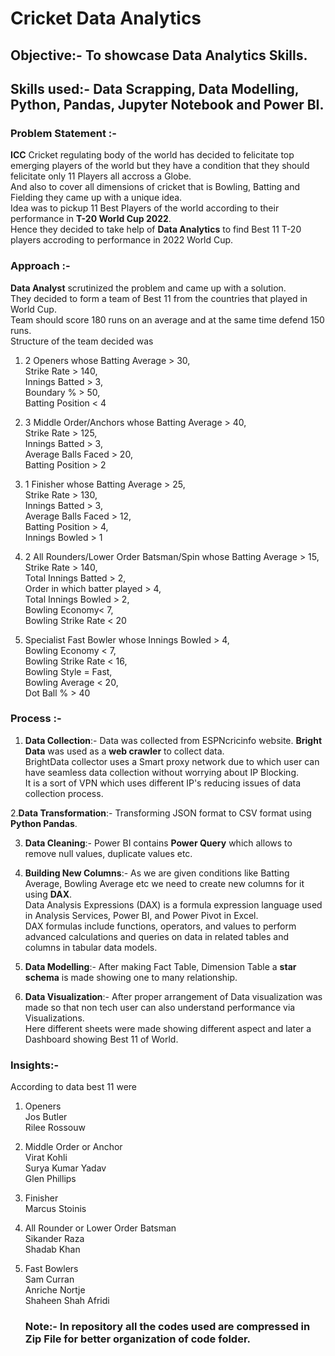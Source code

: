 # Cricket Data Analytics

## Objective:- To showcase Data Analytics Skills.

## Skills used:- Data Scrapping, Data Modelling, Python, Pandas, Jupyter Notebook and Power BI.

### Problem Statement :-
__ICC__ Cricket regulating body of the world has decided to felicitate top emerging players of the world but they have a condition that they should felicitate only 11 Players all accross a Globe.\
And also to cover all dimensions of cricket that is Bowling, Batting and Fielding they came up with a unique idea.\
Idea was to pickup 11 Best Players of the world according to their performance in __T-20 World Cup 2022__.\
Hence they decided to take help of __Data Analytics__ to find Best 11 T-20 players accroding to performance in 2022 World Cup.


### Approach :-
__Data Analyst__ scrutinized the problem and came up with a solution.\
They decided to form a team of Best 11 from the countries that played in World Cup.\
Team should score 180 runs on an average and at the same time defend 150 runs.\
Structure of the team decided was
1. 2 Openers whose
   Batting Average > 30,\
   Strike Rate > 140,\
   Innings Batted > 3,\
   Boundary % > 50,\
   Batting Position < 4

2. 3 Middle Order/Anchors whose
   Batting Average > 40,\
   Strike Rate > 125,\
   Innings Batted > 3,\
   Average Balls Faced > 20,\
   Batting Position > 2

3. 1 Finisher whose
   Batting Average > 25,\
   Strike Rate > 130,\
   Innings Batted > 3,\
   Average Balls Faced > 12,\
   Batting Position > 4,\
   Innings Bowled > 1

4. 2 All Rounders/Lower Order Batsman/Spin whose
   Batting Average > 15,\
   Strike Rate > 140,\
   Total Innings Batted > 2,\
   Order in which batter played > 4,\
   Total Innings Bowled > 2,\
   Bowling Economy< 7,\
   Bowling Strike Rate < 20

5. Specialist Fast Bowler whose
   Innings Bowled > 4,\
   Bowling Economy < 7,\
   Bowling Strike Rate < 16,\
   Bowling Style = Fast,\
   Bowling Average < 20,\
   Dot Ball % > 40


### Process :-
1. __Data Collection__:- Data was collected from ESPNcricinfo website.
   __Bright Data__ was used as a __web crawler__ to collect data.\
    BrightData collector uses a Smart proxy network due to which user can have seamless data collection without worrying about IP Blocking.\
    It is a sort of VPN which uses different IP's reducing issues of data collection process.

2.__Data Transformation__:- Transforming JSON format to CSV format using __Python Pandas__.

3. __Data Cleaning__:- Power BI contains __Power Query__ which allows to remove null values, duplicate values etc.

4. __Building New Columns__:- As we are given conditions like Batting Average, Bowling Average etc we need to create new columns for it using __DAX__.\
    Data Analysis Expressions (DAX) is a formula expression language used in Analysis Services, Power BI, and Power Pivot in Excel.\
    DAX formulas include functions, operators, and values to perform advanced calculations and queries on data in related tables and columns in tabular data models.

5. __Data Modelling__:- After making Fact Table, Dimension Table a __star schema__ is made showing one to many relationship.

6. __Data Visualization__:- After proper arrangement of Data visualization was made so that non tech user can also understand performance via Visualizations.\
   Here different sheets were made showing different aspect and later a Dashboard showing Best 11 of World.

### Insights:-
According to data best 11 were
1. Openers\
   Jos Butler\
   Rilee Rossouw
   
2. Middle Order or Anchor\
   Virat Kohli\
   Surya Kumar Yadav\
   Glen Phillips

3. Finisher\
   Marcus Stoinis

4. All Rounder or Lower Order Batsman\
   Sikander Raza\
   Shadab Khan

5. Fast Bowlers\
   Sam Curran\
   Anriche Nortje\
   Shaheen Shah Afridi

   
   ### Note:- In repository all the codes used are compressed in Zip File for better organization of code folder.
